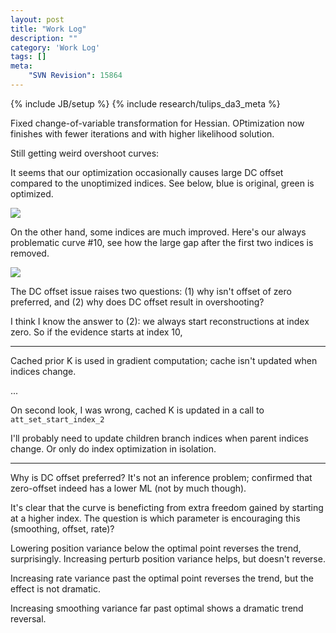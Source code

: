 ```yaml
---
layout: post
title: "Work Log"
description: ""
category: 'Work Log'
tags: []
meta: 
    "SVN Revision": 15864
---
```

{% include JB/setup %}
{% include research/tulips_da3_meta %}


Fixed change-of-variable transformation for Hessian.  OPtimization now finishes with fewer iterations and with higher likelihood solution.

Still getting weird overshoot curves:
    

It seems that our optimization occasionally causes large DC offset compared to the unoptimized indices.  See below, blue is original, green is optimized.  

![]({{site.baseurl}}/img/2013-12-03-updated_indices_1.png)

On the other hand, some indices are much improved.  Here's our always problematic curve #10, see how the large gap after the first two indices is removed.

![]({{site.baseurl}}/img/2013-12-03-updated_indices_2.png)

The DC offset issue raises two questions: (1) why isn't offset of zero preferred, and (2) why does DC offset result in overshooting?

I think I know the answer to (2): we always start reconstructions at index zero.  So if the evidence starts at index 10, 

---

Cached prior K is used in gradient computation; cache isn't updated when indices change.

...

On second look, I was wrong, cached K is updated in a call to `att_set_start_index_2`

I'll probably need to update children branch indices when parent indices change.  Or only do index optimization in isolation.


---

Why is DC offset preferred?  It's not an inference problem; confirmed that zero-offset indeed has a lower ML (not by much though).

It's clear that the curve is beneficting from extra freedom gained by starting at a higher index.  The question is which parameter is encouraging this (smoothing, offset, rate)?

Lowering position variance below the optimal point reverses the trend, surprisingly.  Increasing perturb position variance helps, but doesn't reverse.

Increasing rate variance past the optimal point reverses the trend, but the effect is not dramatic.

Increasing smoothing variance far past optimal shows a dramatic trend reversal.
